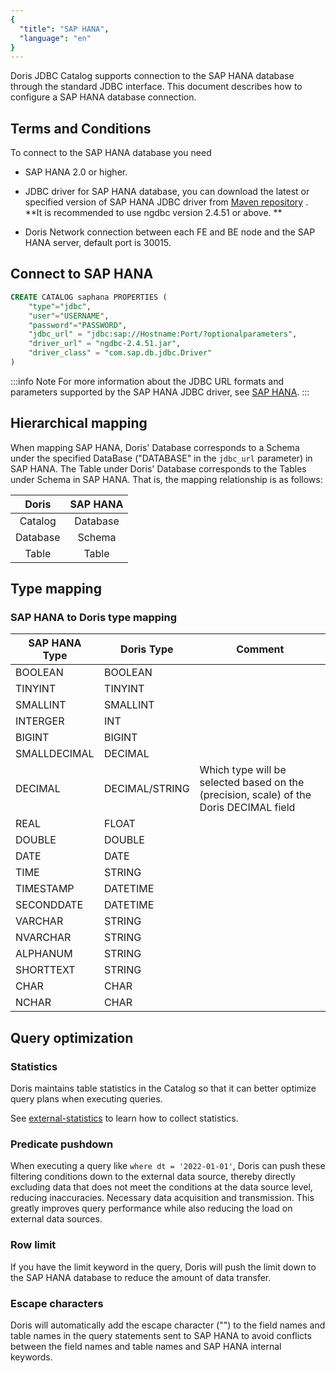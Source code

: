 ```yaml
---
{
  "title": "SAP HANA",
  "language": "en"
}
---
```


<!-- 
Licensed to the Apache Software Foundation (ASF) under one
or more contributor license agreements.  See the NOTICE file
distributed with this work for additional information
regarding copyright ownership.  The ASF licenses this file
to you under the Apache License, Version 2.0 (the
"License"); you may not use this file except in compliance
with the License.  You may obtain a copy of the License at

  http://www.apache.org/licenses/LICENSE-2.0

Unless required by applicable law or agreed to in writing,
software distributed under the License is distributed on an
"AS IS" BASIS, WITHOUT WARRANTIES OR CONDITIONS OF ANY
KIND, either express or implied.  See the License for the
specific language governing permissions and limitations
under the License.
-->

Doris JDBC Catalog supports connection to the SAP HANA database through the standard JDBC interface. This document describes how to configure a SAP HANA database connection.

## Terms and Conditions

To connect to the SAP HANA database you need

- SAP HANA 2.0 or higher.

- JDBC driver for SAP HANA database, you can download the latest or specified version of SAP HANA JDBC driver from [Maven repository](https://mvnrepository.com/artifact/com.sap.cloud.db.jdbc/ngdbc) . **It is recommended to use ngdbc version 2.4.51 or above. **

- Doris Network connection between each FE and BE node and the SAP HANA server, default port is 30015.

## Connect to SAP HANA

```sql
CREATE CATALOG saphana PROPERTIES (
    "type"="jdbc",
    "user"="USERNAME",
    "password"="PASSWORD",
    "jdbc_url" = "jdbc:sap://Hostname:Port/?optionalparameters",
    "driver_url" = "ngdbc-2.4.51.jar",
    "driver_class" = "com.sap.db.jdbc.Driver"
)
```

:::info Note
For more information about the JDBC URL formats and parameters supported by the SAP HANA JDBC driver, see [SAP HANA](https://help.sap.com/docs/).
:::

## Hierarchical mapping

When mapping SAP HANA, Doris' Database corresponds to a Schema under the specified DataBase ("DATABASE" in the `jdbc_url` parameter) in SAP HANA. The Table under Doris' Database corresponds to the Tables under Schema in SAP HANA. That is, the mapping relationship is as follows:

|  Doris   | SAP HANA |
|:--------:|:--------:|
| Catalog  | Database |
| Database |  Schema  |
|  Table   |  Table   |

## Type mapping

### SAP HANA to Doris type mapping

| SAP HANA Type   | Doris Type     | Comment                                                                                |
|-----------------|----------------|----------------------------------------------------------------------------------------|
| BOOLEAN         | BOOLEAN        |                                                                                        |
| TINYINT         | TINYINT        |                                                                                        |
| SMALLINT        | SMALLINT       |                                                                                        |
| INTERGER        | INT            |                                                                                        |
| BIGINT          | BIGINT         |                                                                                        |
| SMALLDECIMAL    | DECIMAL        |                                                                                        |
| DECIMAL         | DECIMAL/STRING | Which type will be selected based on the (precision, scale) of the Doris DECIMAL field |
| REAL            | FLOAT          |                                                                                        |
| DOUBLE          | DOUBLE         |                                                                                        |
| DATE            | DATE           |                                                                                        |
| TIME            | STRING         |                                                                                        |
| TIMESTAMP       | DATETIME       |                                                                                        |
| SECONDDATE      | DATETIME       |                                                                                        |
| VARCHAR         | STRING         |                                                                                        |
| NVARCHAR        | STRING         |                                                                                        |
| ALPHANUM        | STRING         |                                                                                        |
| SHORTTEXT       | STRING         |                                                                                        |
| CHAR            | CHAR           |                                                                                        |
| NCHAR           | CHAR           |                                                                                        |

## Query optimization

### Statistics

Doris maintains table statistics in the Catalog so that it can better optimize query plans when executing queries.

See [external-statistics](../external-statistics) to learn how to collect statistics.

### Predicate pushdown

When executing a query like `where dt = '2022-01-01'`, Doris can push these filtering conditions down to the external data source, thereby directly excluding data that does not meet the conditions at the data source level, reducing inaccuracies. Necessary data acquisition and transmission. This greatly improves query performance while also reducing the load on external data sources.

### Row limit

If you have the limit keyword in the query, Doris will push the limit down to the SAP HANA database to reduce the amount of data transfer.

### Escape characters

Doris will automatically add the escape character ("") to the field names and table names in the query statements sent to SAP HANA to avoid conflicts between the field names and table names and SAP HANA internal keywords.
